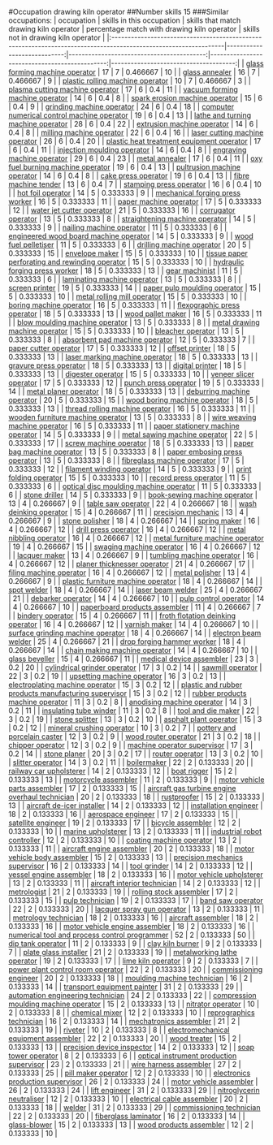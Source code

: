 #Occupation drawing kiln operator
##Number skills 15
###Similar occupations:
| occupation                                                                                                      |   skills in this occupation |   skills that match drawing kiln operator |   percentage match with drawing kiln operator |   skills not in drawing kiln operator |
|:----------------------------------------------------------------------------------------------------------------|----------------------------:|------------------------------------------:|----------------------------------------------:|--------------------------------------:|
| [glass forming machine operator](glass_forming_machine_operator.md)                                             |                          17 |                                         7 |                                      0.466667 |                                    10 |
| [glass annealer](glass_annealer.md)                                                                             |                          16 |                                         7 |                                      0.466667 |                                     9 |
| [plastic rolling machine operator](plastic_rolling_machine_operator.md)                                         |                          10 |                                         7 |                                      0.466667 |                                     3 |
| [plasma cutting machine operator](plasma_cutting_machine_operator.md)                                           |                          17 |                                         6 |                                      0.4      |                                    11 |
| [vacuum forming machine operator](vacuum_forming_machine_operator.md)                                           |                          14 |                                         6 |                                      0.4      |                                     8 |
| [spark erosion machine operator](spark_erosion_machine_operator.md)                                             |                          15 |                                         6 |                                      0.4      |                                     9 |
| [grinding machine operator](grinding_machine_operator.md)                                                       |                          24 |                                         6 |                                      0.4      |                                    18 |
| [computer numerical control machine operator](computer_numerical_control_machine_operator.md)                   |                          19 |                                         6 |                                      0.4      |                                    13 |
| [lathe and turning machine operator](lathe_and_turning_machine_operator.md)                                     |                          28 |                                         6 |                                      0.4      |                                    22 |
| [extrusion machine operator](extrusion_machine_operator.md)                                                     |                          14 |                                         6 |                                      0.4      |                                     8 |
| [milling machine operator](milling_machine_operator.md)                                                         |                          22 |                                         6 |                                      0.4      |                                    16 |
| [laser cutting machine operator](laser_cutting_machine_operator.md)                                             |                          26 |                                         6 |                                      0.4      |                                    20 |
| [plastic heat treatment equipment operator](plastic_heat_treatment_equipment_operator.md)                       |                          17 |                                         6 |                                      0.4      |                                    11 |
| [injection moulding operator](injection_moulding_operator.md)                                                   |                          14 |                                         6 |                                      0.4      |                                     8 |
| [engraving machine operator](engraving_machine_operator.md)                                                     |                          29 |                                         6 |                                      0.4      |                                    23 |
| [metal annealer](metal_annealer.md)                                                                             |                          17 |                                         6 |                                      0.4      |                                    11 |
| [oxy fuel burning machine operator](oxy_fuel_burning_machine_operator.md)                                       |                          19 |                                         6 |                                      0.4      |                                    13 |
| [pultrusion machine operator](pultrusion_machine_operator.md)                                                   |                          14 |                                         6 |                                      0.4      |                                     8 |
| [cake press operator](cake_press_operator.md)                                                                   |                          19 |                                         6 |                                      0.4      |                                    13 |
| [fibre machine tender](fibre_machine_tender.md)                                                                 |                          13 |                                         6 |                                      0.4      |                                     7 |
| [stamping press operator](stamping_press_operator.md)                                                           |                          16 |                                         6 |                                      0.4      |                                    10 |
| [hot foil operator](hot_foil_operator.md)                                                                       |                          14 |                                         5 |                                      0.333333 |                                     9 |
| [mechanical forging press worker](mechanical_forging_press_worker.md)                                           |                          16 |                                         5 |                                      0.333333 |                                    11 |
| [paper machine operator](paper_machine_operator.md)                                                             |                          17 |                                         5 |                                      0.333333 |                                    12 |
| [water jet cutter operator](water_jet_cutter_operator.md)                                                       |                          21 |                                         5 |                                      0.333333 |                                    16 |
| [corrugator operator](corrugator_operator.md)                                                                   |                          13 |                                         5 |                                      0.333333 |                                     8 |
| [straightening machine operator](straightening_machine_operator.md)                                             |                          14 |                                         5 |                                      0.333333 |                                     9 |
| [nailing machine operator](nailing_machine_operator.md)                                                         |                          11 |                                         5 |                                      0.333333 |                                     6 |
| [engineered wood board machine operator](engineered_wood_board_machine_operator.md)                             |                          14 |                                         5 |                                      0.333333 |                                     9 |
| [wood fuel pelletiser](wood_fuel_pelletiser.md)                                                                 |                          11 |                                         5 |                                      0.333333 |                                     6 |
| [drilling machine operator](drilling_machine_operator.md)                                                       |                          20 |                                         5 |                                      0.333333 |                                    15 |
| [envelope maker](envelope_maker.md)                                                                             |                          15 |                                         5 |                                      0.333333 |                                    10 |
| [tissue paper perforating and rewinding operator](tissue_paper_perforating_and_rewinding_operator.md)           |                          15 |                                         5 |                                      0.333333 |                                    10 |
| [hydraulic forging press worker](hydraulic_forging_press_worker.md)                                             |                          18 |                                         5 |                                      0.333333 |                                    13 |
| [gear machinist](gear_machinist.md)                                                                             |                          11 |                                         5 |                                      0.333333 |                                     6 |
| [laminating machine operator](laminating_machine_operator.md)                                                   |                          13 |                                         5 |                                      0.333333 |                                     8 |
| [screen printer](screen_printer.md)                                                                             |                          19 |                                         5 |                                      0.333333 |                                    14 |
| [paper pulp moulding operator](paper_pulp_moulding_operator.md)                                                 |                          15 |                                         5 |                                      0.333333 |                                    10 |
| [metal rolling mill operator](metal_rolling_mill_operator.md)                                                   |                          15 |                                         5 |                                      0.333333 |                                    10 |
| [boring machine operator](boring_machine_operator.md)                                                           |                          16 |                                         5 |                                      0.333333 |                                    11 |
| [flexographic press operator](flexographic_press_operator.md)                                                   |                          18 |                                         5 |                                      0.333333 |                                    13 |
| [wood pallet maker](wood_pallet_maker.md)                                                                       |                          16 |                                         5 |                                      0.333333 |                                    11 |
| [blow moulding machine operator](blow_moulding_machine_operator.md)                                             |                          13 |                                         5 |                                      0.333333 |                                     8 |
| [metal drawing machine operator](metal_drawing_machine_operator.md)                                             |                          15 |                                         5 |                                      0.333333 |                                    10 |
| [bleacher operator](bleacher_operator.md)                                                                       |                          13 |                                         5 |                                      0.333333 |                                     8 |
| [absorbent pad machine operator](absorbent_pad_machine_operator.md)                                             |                          12 |                                         5 |                                      0.333333 |                                     7 |
| [paper cutter operator](paper_cutter_operator.md)                                                               |                          17 |                                         5 |                                      0.333333 |                                    12 |
| [offset printer](offset_printer.md)                                                                             |                          18 |                                         5 |                                      0.333333 |                                    13 |
| [laser marking machine operator](laser_marking_machine_operator.md)                                             |                          18 |                                         5 |                                      0.333333 |                                    13 |
| [gravure press operator](gravure_press_operator.md)                                                             |                          18 |                                         5 |                                      0.333333 |                                    13 |
| [digital printer](digital_printer.md)                                                                           |                          18 |                                         5 |                                      0.333333 |                                    13 |
| [digester operator](digester_operator.md)                                                                       |                          15 |                                         5 |                                      0.333333 |                                    10 |
| [veneer slicer operator](veneer_slicer_operator.md)                                                             |                          17 |                                         5 |                                      0.333333 |                                    12 |
| [punch press operator](punch_press_operator.md)                                                                 |                          19 |                                         5 |                                      0.333333 |                                    14 |
| [metal planer operator](metal_planer_operator.md)                                                               |                          18 |                                         5 |                                      0.333333 |                                    13 |
| [deburring machine operator](deburring_machine_operator.md)                                                     |                          20 |                                         5 |                                      0.333333 |                                    15 |
| [wood boring machine operator](wood_boring_machine_operator.md)                                                 |                          18 |                                         5 |                                      0.333333 |                                    13 |
| [thread rolling machine operator](thread_rolling_machine_operator.md)                                           |                          16 |                                         5 |                                      0.333333 |                                    11 |
| [wooden furniture machine operator](wooden_furniture_machine_operator.md)                                       |                          13 |                                         5 |                                      0.333333 |                                     8 |
| [wire weaving machine operator](wire_weaving_machine_operator.md)                                               |                          16 |                                         5 |                                      0.333333 |                                    11 |
| [paper stationery machine operator](paper_stationery_machine_operator.md)                                       |                          14 |                                         5 |                                      0.333333 |                                     9 |
| [metal sawing machine operator](metal_sawing_machine_operator.md)                                               |                          22 |                                         5 |                                      0.333333 |                                    17 |
| [screw machine operator](screw_machine_operator.md)                                                             |                          18 |                                         5 |                                      0.333333 |                                    13 |
| [paper bag machine operator](paper_bag_machine_operator.md)                                                     |                          13 |                                         5 |                                      0.333333 |                                     8 |
| [paper embosing press operator](paper_embosing_press_operator.md)                                               |                          13 |                                         5 |                                      0.333333 |                                     8 |
| [fibreglass machine operator](fibreglass_machine_operator.md)                                                   |                          17 |                                         5 |                                      0.333333 |                                    12 |
| [filament winding operator](filament_winding_operator.md)                                                       |                          14 |                                         5 |                                      0.333333 |                                     9 |
| [print folding operator](print_folding_operator.md)                                                             |                          15 |                                         5 |                                      0.333333 |                                    10 |
| [record press operator](record_press_operator.md)                                                               |                          11 |                                         5 |                                      0.333333 |                                     6 |
| [optical disc moulding machine operator](optical_disc_moulding_machine_operator.md)                             |                          11 |                                         5 |                                      0.333333 |                                     6 |
| [stone driller](stone_driller.md)                                                                               |                          14 |                                         5 |                                      0.333333 |                                     9 |
| [book-sewing machine operator](book-sewing_machine_operator.md)                                                 |                          13 |                                         4 |                                      0.266667 |                                     9 |
| [table saw operator](table_saw_operator.md)                                                                     |                          22 |                                         4 |                                      0.266667 |                                    18 |
| [wash deinking operator](wash_deinking_operator.md)                                                             |                          15 |                                         4 |                                      0.266667 |                                    11 |
| [precision mechanic](precision_mechanic.md)                                                                     |                          13 |                                         4 |                                      0.266667 |                                     9 |
| [stone polisher](stone_polisher.md)                                                                             |                          18 |                                         4 |                                      0.266667 |                                    14 |
| [spring maker](spring_maker.md)                                                                                 |                          16 |                                         4 |                                      0.266667 |                                    12 |
| [drill press operator](drill_press_operator.md)                                                                 |                          16 |                                         4 |                                      0.266667 |                                    12 |
| [metal nibbling operator](metal_nibbling_operator.md)                                                           |                          16 |                                         4 |                                      0.266667 |                                    12 |
| [metal furniture machine operator](metal_furniture_machine_operator.md)                                         |                          19 |                                         4 |                                      0.266667 |                                    15 |
| [swaging machine operator](swaging_machine_operator.md)                                                         |                          16 |                                         4 |                                      0.266667 |                                    12 |
| [lacquer maker](lacquer_maker.md)                                                                               |                          13 |                                         4 |                                      0.266667 |                                     9 |
| [tumbling machine operator](tumbling_machine_operator.md)                                                       |                          16 |                                         4 |                                      0.266667 |                                    12 |
| [planer thicknesser operator](planer_thicknesser_operator.md)                                                   |                          21 |                                         4 |                                      0.266667 |                                    17 |
| [filing machine operator](filing_machine_operator.md)                                                           |                          16 |                                         4 |                                      0.266667 |                                    12 |
| [metal polisher](metal_polisher.md)                                                                             |                          13 |                                         4 |                                      0.266667 |                                     9 |
| [plastic furniture machine operator](plastic_furniture_machine_operator.md)                                     |                          18 |                                         4 |                                      0.266667 |                                    14 |
| [spot welder](spot_welder.md)                                                                                   |                          18 |                                         4 |                                      0.266667 |                                    14 |
| [laser beam welder](laser_beam_welder.md)                                                                       |                          25 |                                         4 |                                      0.266667 |                                    21 |
| [debarker operator](debarker_operator.md)                                                                       |                          14 |                                         4 |                                      0.266667 |                                    10 |
| [pulp control operator](pulp_control_operator.md)                                                               |                          14 |                                         4 |                                      0.266667 |                                    10 |
| [paperboard products assembler](paperboard_products_assembler.md)                                               |                          11 |                                         4 |                                      0.266667 |                                     7 |
| [bindery operator](bindery_operator.md)                                                                         |                          15 |                                         4 |                                      0.266667 |                                    11 |
| [froth flotation deinking operator](froth_flotation_deinking_operator.md)                                       |                          16 |                                         4 |                                      0.266667 |                                    12 |
| [varnish maker](varnish_maker.md)                                                                               |                          14 |                                         4 |                                      0.266667 |                                    10 |
| [surface grinding machine operator](surface_grinding_machine_operator.md)                                       |                          18 |                                         4 |                                      0.266667 |                                    14 |
| [electron beam welder](electron_beam_welder.md)                                                                 |                          25 |                                         4 |                                      0.266667 |                                    21 |
| [drop forging hammer worker](drop_forging_hammer_worker.md)                                                     |                          18 |                                         4 |                                      0.266667 |                                    14 |
| [chain making machine operator](chain_making_machine_operator.md)                                               |                          14 |                                         4 |                                      0.266667 |                                    10 |
| [glass beveller](glass_beveller.md)                                                                             |                          15 |                                         4 |                                      0.266667 |                                    11 |
| [medical device assembler](medical_device_assembler.md)                                                         |                          23 |                                         3 |                                      0.2      |                                    20 |
| [cylindrical grinder operator](cylindrical_grinder_operator.md)                                                 |                          17 |                                         3 |                                      0.2      |                                    14 |
| [sawmill operator](sawmill_operator.md)                                                                         |                          22 |                                         3 |                                      0.2      |                                    19 |
| [upsetting machine operator](upsetting_machine_operator.md)                                                     |                          16 |                                         3 |                                      0.2      |                                    13 |
| [electroplating machine operator](electroplating_machine_operator.md)                                           |                          15 |                                         3 |                                      0.2      |                                    12 |
| [plastic and rubber products manufacturing supervisor](plastic_and_rubber_products_manufacturing_supervisor.md) |                          15 |                                         3 |                                      0.2      |                                    12 |
| [rubber products machine operator](rubber_products_machine_operator.md)                                         |                          11 |                                         3 |                                      0.2      |                                     8 |
| [anodising machine operator](anodising_machine_operator.md)                                                     |                          14 |                                         3 |                                      0.2      |                                    11 |
| [insulating tube winder](insulating_tube_winder.md)                                                             |                          11 |                                         3 |                                      0.2      |                                     8 |
| [tool and die maker](tool_and_die_maker.md)                                                                     |                          22 |                                         3 |                                      0.2      |                                    19 |
| [stone splitter](stone_splitter.md)                                                                             |                          13 |                                         3 |                                      0.2      |                                    10 |
| [asphalt plant operator](asphalt_plant_operator.md)                                                             |                          15 |                                         3 |                                      0.2      |                                    12 |
| [mineral crushing operator](mineral_crushing_operator.md)                                                       |                          10 |                                         3 |                                      0.2      |                                     7 |
| [pottery and porcelain caster](pottery_and_porcelain_caster.md)                                                 |                          12 |                                         3 |                                      0.2      |                                     9 |
| [wood router operator](wood_router_operator.md)                                                                 |                          21 |                                         3 |                                      0.2      |                                    18 |
| [chipper operator](chipper_operator.md)                                                                         |                          12 |                                         3 |                                      0.2      |                                     9 |
| [machine operator supervisor](machine_operator_supervisor.md)                                                   |                          17 |                                         3 |                                      0.2      |                                    14 |
| [stone planer](stone_planer.md)                                                                                 |                          20 |                                         3 |                                      0.2      |                                    17 |
| [router operator](router_operator.md)                                                                           |                          13 |                                         3 |                                      0.2      |                                    10 |
| [slitter operator](slitter_operator.md)                                                                         |                          14 |                                         3 |                                      0.2      |                                    11 |
| [boilermaker](boilermaker.md)                                                                                   |                          22 |                                         2 |                                      0.133333 |                                    20 |
| [railway car upholsterer](railway_car_upholsterer.md)                                                           |                          14 |                                         2 |                                      0.133333 |                                    12 |
| [boat rigger](boat_rigger.md)                                                                                   |                          15 |                                         2 |                                      0.133333 |                                    13 |
| [motorcycle assembler](motorcycle_assembler.md)                                                                 |                          11 |                                         2 |                                      0.133333 |                                     9 |
| [motor vehicle parts assembler](motor_vehicle_parts_assembler.md)                                               |                          17 |                                         2 |                                      0.133333 |                                    15 |
| [aircraft gas turbine engine overhaul technician](aircraft_gas_turbine_engine_overhaul_technician.md)           |                          20 |                                         2 |                                      0.133333 |                                    18 |
| [rustproofer](rustproofer.md)                                                                                   |                          15 |                                         2 |                                      0.133333 |                                    13 |
| [aircraft de-icer installer](aircraft_de-icer_installer.md)                                                     |                          14 |                                         2 |                                      0.133333 |                                    12 |
| [installation engineer](installation_engineer.md)                                                               |                          18 |                                         2 |                                      0.133333 |                                    16 |
| [aerospace engineer](aerospace_engineer.md)                                                                     |                          17 |                                         2 |                                      0.133333 |                                    15 |
| [satellite engineer](satellite_engineer.md)                                                                     |                          19 |                                         2 |                                      0.133333 |                                    17 |
| [bicycle assembler](bicycle_assembler.md)                                                                       |                          12 |                                         2 |                                      0.133333 |                                    10 |
| [marine upholsterer](marine_upholsterer.md)                                                                     |                          13 |                                         2 |                                      0.133333 |                                    11 |
| [industrial robot controller](industrial_robot_controller.md)                                                   |                          12 |                                         2 |                                      0.133333 |                                    10 |
| [coating machine operator](coating_machine_operator.md)                                                         |                          13 |                                         2 |                                      0.133333 |                                    11 |
| [aircraft engine assembler](aircraft_engine_assembler.md)                                                       |                          20 |                                         2 |                                      0.133333 |                                    18 |
| [motor vehicle body assembler](motor_vehicle_body_assembler.md)                                                 |                          15 |                                         2 |                                      0.133333 |                                    13 |
| [precision mechanics supervisor](precision_mechanics_supervisor.md)                                             |                          16 |                                         2 |                                      0.133333 |                                    14 |
| [tool grinder](tool_grinder.md)                                                                                 |                          14 |                                         2 |                                      0.133333 |                                    12 |
| [vessel engine assembler](vessel_engine_assembler.md)                                                           |                          18 |                                         2 |                                      0.133333 |                                    16 |
| [motor vehicle upholsterer](motor_vehicle_upholsterer.md)                                                       |                          13 |                                         2 |                                      0.133333 |                                    11 |
| [aircraft interior technician](aircraft_interior_technician.md)                                                 |                          14 |                                         2 |                                      0.133333 |                                    12 |
| [metrologist](metrologist.md)                                                                                   |                          21 |                                         2 |                                      0.133333 |                                    19 |
| [rolling stock assembler](rolling_stock_assembler.md)                                                           |                          17 |                                         2 |                                      0.133333 |                                    15 |
| [pulp technician](pulp_technician.md)                                                                           |                          19 |                                         2 |                                      0.133333 |                                    17 |
| [band saw operator](band_saw_operator.md)                                                                       |                          22 |                                         2 |                                      0.133333 |                                    20 |
| [lacquer spray gun operator](lacquer_spray_gun_operator.md)                                                     |                          13 |                                         2 |                                      0.133333 |                                    11 |
| [metrology technician](metrology_technician.md)                                                                 |                          18 |                                         2 |                                      0.133333 |                                    16 |
| [aircraft assembler](aircraft_assembler.md)                                                                     |                          18 |                                         2 |                                      0.133333 |                                    16 |
| [motor vehicle engine assembler](motor_vehicle_engine_assembler.md)                                             |                          18 |                                         2 |                                      0.133333 |                                    16 |
| [numerical tool and process control programmer](numerical_tool_and_process_control_programmer.md)               |                          52 |                                         2 |                                      0.133333 |                                    50 |
| [dip tank operator](dip_tank_operator.md)                                                                       |                          11 |                                         2 |                                      0.133333 |                                     9 |
| [clay kiln burner](clay_kiln_burner.md)                                                                         |                           9 |                                         2 |                                      0.133333 |                                     7 |
| [plate glass installer](plate_glass_installer.md)                                                               |                          21 |                                         2 |                                      0.133333 |                                    19 |
| [metalworking lathe operator](metalworking_lathe_operator.md)                                                   |                          19 |                                         2 |                                      0.133333 |                                    17 |
| [lime kiln operator](lime_kiln_operator.md)                                                                     |                           9 |                                         2 |                                      0.133333 |                                     7 |
| [power plant control room operator](power_plant_control_room_operator.md)                                       |                          22 |                                         2 |                                      0.133333 |                                    20 |
| [commissioning engineer](commissioning_engineer.md)                                                             |                          20 |                                         2 |                                      0.133333 |                                    18 |
| [moulding machine technician](moulding_machine_technician.md)                                                   |                          16 |                                         2 |                                      0.133333 |                                    14 |
| [transport equipment painter](transport_equipment_painter.md)                                                   |                          31 |                                         2 |                                      0.133333 |                                    29 |
| [automation engineering technician](automation_engineering_technician.md)                                       |                          24 |                                         2 |                                      0.133333 |                                    22 |
| [compression moulding machine operator](compression_moulding_machine_operator.md)                               |                          15 |                                         2 |                                      0.133333 |                                    13 |
| [nitrator operator](nitrator_operator.md)                                                                       |                          10 |                                         2 |                                      0.133333 |                                     8 |
| [chemical mixer](chemical_mixer.md)                                                                             |                          12 |                                         2 |                                      0.133333 |                                    10 |
| [reprographics technician](reprographics_technician.md)                                                         |                          16 |                                         2 |                                      0.133333 |                                    14 |
| [mechatronics assembler](mechatronics_assembler.md)                                                             |                          21 |                                         2 |                                      0.133333 |                                    19 |
| [riveter](riveter.md)                                                                                           |                          10 |                                         2 |                                      0.133333 |                                     8 |
| [electromechanical equipment assembler](electromechanical_equipment_assembler.md)                               |                          22 |                                         2 |                                      0.133333 |                                    20 |
| [wood treater](wood_treater.md)                                                                                 |                          15 |                                         2 |                                      0.133333 |                                    13 |
| [precision device inspector](precision_device_inspector.md)                                                     |                          14 |                                         2 |                                      0.133333 |                                    12 |
| [soap tower operator](soap_tower_operator.md)                                                                   |                           8 |                                         2 |                                      0.133333 |                                     6 |
| [optical instrument production supervisor](optical_instrument_production_supervisor.md)                         |                          23 |                                         2 |                                      0.133333 |                                    21 |
| [wire harness assembler](wire_harness_assembler.md)                                                             |                          27 |                                         2 |                                      0.133333 |                                    25 |
| [pill maker operator](pill_maker_operator.md)                                                                   |                          12 |                                         2 |                                      0.133333 |                                    10 |
| [electronics production supervisor](electronics_production_supervisor.md)                                       |                          26 |                                         2 |                                      0.133333 |                                    24 |
| [motor vehicle assembler](motor_vehicle_assembler.md)                                                           |                          26 |                                         2 |                                      0.133333 |                                    24 |
| [lift engineer](lift_engineer.md)                                                                               |                          31 |                                         2 |                                      0.133333 |                                    29 |
| [nitroglycerin neutraliser](nitroglycerin_neutraliser.md)                                                       |                          12 |                                         2 |                                      0.133333 |                                    10 |
| [electrical cable assembler](electrical_cable_assembler.md)                                                     |                          20 |                                         2 |                                      0.133333 |                                    18 |
| [welder](welder.md)                                                                                             |                          31 |                                         2 |                                      0.133333 |                                    29 |
| [commissioning technician](commissioning_technician.md)                                                         |                          22 |                                         2 |                                      0.133333 |                                    20 |
| [fiberglass laminator](fiberglass_laminator.md)                                                                 |                          16 |                                         2 |                                      0.133333 |                                    14 |
| [glass-blower](glass-blower.md)                                                                                 |                          15 |                                         2 |                                      0.133333 |                                    13 |
| [wood products assembler](wood_products_assembler.md)                                                           |                          12 |                                         2 |                                      0.133333 |                                    10 |
